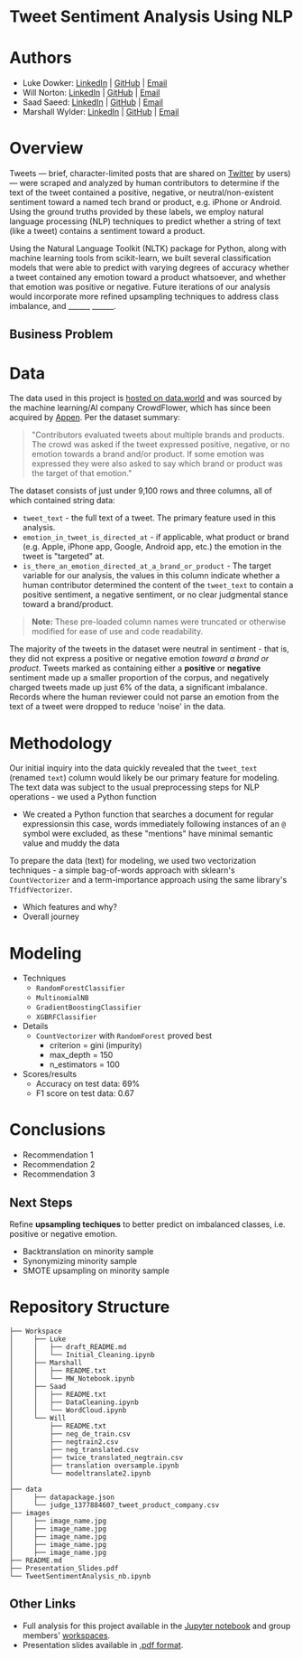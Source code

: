 # Tweet Sentiment Analysis Using NLP

<!--- Wordcloud header image --->

# Authors

- Luke Dowker: 
[LinkedIn](https://www.linkedin.com/in/luke-dowker/) |
[GitHub](https://github.com/toastdeini) |
[Email](mailto:lhdowker@gmail.com)
- Will Norton: 
[LinkedIn](https://www.linkedin.com/in/william-norton-jr-43232745/) |
[GitHub](https://github.com/Noptov) |
[Email](mailto:noptov52@yahoo.com)
- Saad Saeed: 
[LinkedIn](https://www.linkedin.com/in/saadsaeed85/) |
[GitHub](https://github.com/ssaeed85) |
[Email](mailto:saadsaeed85@gmail.com)
- Marshall Wylder: 
[LinkedIn](https://www.linkedin.com/in/marshall-wylder-172582159/) |
[GitHub](https://github.com/MarshallWylder) |
[Email](mailto:marshall.wylder@gmail.com)

# Overview

Tweets — brief, character-limited posts that are shared on [Twitter](https://help.twitter.com/en/using-twitter/types-of-tweets) by users) — were scraped and analyzed by human contributors to determine if the text of the tweet contained a positive, negative, or neutral/non-existent sentiment toward a named tech brand or product, e.g. iPhone or Android. Using the ground truths provided by these labels, we employ natural language processing (NLP) techniques to predict whether a string of text (like a tweet) contains a sentiment toward a product. 

Using the Natural Language Toolkit (NLTK) package for Python, along with machine learning tools from scikit-learn, we built several classification models that were able to predict with varying degrees of accuracy whether a tweet contained any emotion toward a product whatsoever, and whether that emotion was positive or negative. Future iterations of our analysis would incorporate more refined upsampling techniques to address class imbalance, and ______ ______.

## Business Problem



# Data

The data used in this project is [hosted on data.world](https://data.world/crowdflower/brands-and-product-emotions) and was sourced by the machine learning/AI company CrowdFlower, which has since been acquired by [Appen](https://appen.com/datasets-resource-center/). Per the dataset summary:

> "Contributors evaluated tweets about multiple brands and products. The crowd was asked if the tweet expressed positive, negative, or no emotion towards a brand and/or product. If some emotion was expressed they were also asked to say which brand or product was the target of that emotion."

The dataset consists of just under 9,100 rows and three columns, all of which contained string data:
- `tweet_text` - the full text of a tweet. The primary feature used in this analysis.
- `emotion_in_tweet_is_directed_at` - if applicable, what product or brand (e.g. Apple, iPhone app, Google, Android app, etc.) the emotion in the tweet is "targeted" at.
- `is_there_an_emotion_directed_at_a_brand_or_product` - The target variable for our analysis, the values in this column indicate whether a human contributor determined the content of the `tweet_text` to contain a positive sentiment, a negative sentiment, or no clear judgmental stance toward a brand/product.

> **Note:** These pre-loaded column names were truncated or otherwise modified for ease of use and code readability.

The majority of the tweets in the dataset were neutral in sentiment - that is, they did not express a positive or negative emotion *toward a brand or product*. Tweets marked as containing either a **positive** or **negative** sentiment made up a smaller proportion of the corpus, and negatively charged tweets made up just 6% of the data, a significant imbalance. Records where the human reviewer could not parse an emotion from the text of a tweet were dropped to reduce 'noise' in the data.

<!--- Graph of target distribution image ---> 

# Methodology

Our initial inquiry into the data quickly revealed that the `tweet_text` (renamed `text`) column would likely be our primary feature for modeling. The text data was subject to the usual preprocessing steps for NLP operations - we used a Python function

- We created a Python function that searches a document for regular expressionsin this case, words immediately following instances of an `@` symbol were excluded, as these "mentions" have minimal semantic value and muddy the data

To prepare the data (text) for modeling, we used two vectorization techniques - a simple bag-of-words approach with sklearn's `CountVectorizer` and a term-importance approach using the same library's `TfidfVectorizer`.

- Which features and why?
- Overall journey

<!--- Bar graph of most common words after appending new stopwords --->

# Modeling

- Techniques
    - `RandomForestClassifier`
    - `MultinomialNB`
    - `GradientBoostingClassifier`
    - `XGBRFClassifier`
- Details 
    - `CountVectorizer` with `RandomForest` proved best
        - criterion = gini (impurity)
        - max_depth = 150
        - n_estimators = 100
- Scores/results
    - Accuracy on test data: 69%
    - F1 score on test data: 0.67

<!--- Normalized confusion matrix image --->

# Conclusions

- Recommendation 1
- Recommendation 2
- Recommendation 3

## Next Steps

Refine **upsampling techiques** to better predict on imbalanced classes, i.e. positive or negative emotion.

- Backtranslation on minority sample
- Synonymizing minority sample
- SMOTE upsampling on minority sample

# Repository Structure
```
├── Workspace  
│     ├── Luke
│     │   ├── draft_README.md
│     │   └── Initial_Cleaning.ipynb
│     ├── Marshall
│     │   ├── README.txt
│     │   └── MW_Notebook.ipynb
│     ├── Saad
│     │   ├── README.txt
│     │   ├── DataCleaning.ipynb
│     │   └── WordCloud.ipynb
│     └── Will
│         ├── README.txt
│         ├── neg_de_train.csv
│         ├── negtrain2.csv
│         ├── neg_translated.csv
│         ├── twice_translated_negtrain.csv
│         ├── translation oversample.ipynb
│         └── modeltranslate2.ipynb
│
├── data
│     ├── datapackage.json
│     └── judge_1377884607_tweet_product_company.csv
├── images
│     ├── image_name.jpg
│     ├── image_name.jpg
│     ├── image_name.jpg
│     ├── image_name.jpg
│     ├── image_name.jpg
├── README.md
├── Presentation_Slides.pdf
└── TweetSentimentAnalysis_nb.ipynb
```

## Other Links

- Full analysis for this project available in the [Jupyter notebook](TweetSentimentAnalysis_nb.ipynb) and group members' [workspaces](https://github.com/ssaeed85/dsc-ph4-TweetSentimentAnalysis-NLP/tree/main/Workspace).
- Presentation slides available in [.pdf format]().